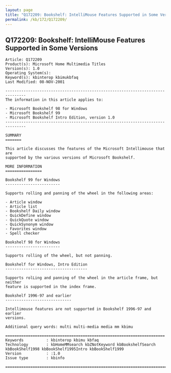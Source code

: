 ```yaml
---
layout: page
title: "Q172209: Bookshelf: IntelliMouse Features Supported in Some Versions"
permalink: /kb/172/Q172209/
---
```


## Q172209: Bookshelf: IntelliMouse Features Supported in Some Versions

	Article: Q172209
	Product(s): Microsoft Home Multimedia Titles
	Version(s): 1.0
	Operating System(s): 
	Keyword(s): kbinterop kbimukbfaq
	Last Modified: 08-NOV-2001
	
	-------------------------------------------------------------------------------
	The information in this article applies to:
	
	- Microsoft Bookshelf 98 for Windows 
	- Microsoft Bookshelf 99 
	- Microsoft Bookshelf Intro Edition, version 1.0 
	-------------------------------------------------------------------------------
	
	SUMMARY
	=======
	
	This article discusses the features of the Microsoft Intellimouse that are
	supported by the various versions of Microsoft Bookshelf.
	
	MORE INFORMATION
	================
	
	Bookshelf 99 for Windows
	------------------------
	
	Supports rolling and panning of the wheel in the following areas:
	
	- Article window
	- Article list
	- Bookshelf Daily window
	- QuickDefine window
	- QuickQuote window
	- QuickSynonym window
	- Favorites window
	- Spell checker
	
	Bookshelf 98 for Windows
	------------------------
	
	Supports rolling of the wheel, but not panning.
	
	Bookshelf for Windows, Intro Edition
	------------------------------------
	
	Supports rolLing and panning of the wheel in the article frame, but neither
	feature is supported in the index frame.
	
	Bookshelf 1996-97 and earlier
	-----------------------------
	
	Intellimouse features are not supported in Bookshelf 1996-97 and earlier
	versions.
	
	Additional query words: multi multi-media media mm kbimu
	
	======================================================================
	Keywords          : kbinterop kbimu kbfaq
	Technology        : kbHomeMMsearch kbZNotKeyword kbBookshelfSearch kbBookShelf1998 kbBookShelf1995Intro kbBookShelf1999
	Version           : :1.0
	Issue type        : kbinfo
	
	=============================================================================
	
